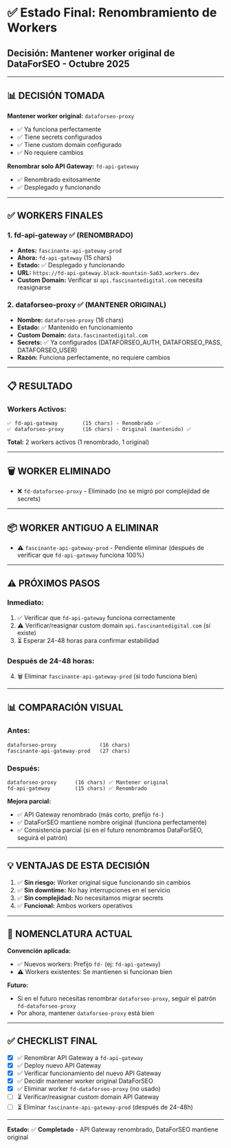 # ✅ Estado Final: Renombramiento de Workers
## Decisión: Mantener worker original de DataForSEO - Octubre 2025

---

## 📊 **DECISIÓN TOMADA**

**Mantener worker original:** `dataforseo-proxy`
- ✅ Ya funciona perfectamente
- ✅ Tiene secrets configurados
- ✅ Tiene custom domain configurado
- ✅ No requiere cambios

**Renombrar solo API Gateway:** `fd-api-gateway`
- ✅ Renombrado exitosamente
- ✅ Desplegado y funcionando

---

## ✅ **WORKERS FINALES**

### **1. fd-api-gateway** ✅ (RENOMBRADO)
- **Antes:** `fascinante-api-gateway-prod`
- **Ahora:** `fd-api-gateway` (15 chars)
- **Estado:** ✅ Desplegado y funcionando
- **URL:** `https://fd-api-gateway.black-mountain-5a63.workers.dev`
- **Custom Domain:** Verificar si `api.fascinantedigital.com` necesita reasignarse

### **2. dataforseo-proxy** ✅ (MANTENER ORIGINAL)
- **Nombre:** `dataforseo-proxy` (16 chars)
- **Estado:** ✅ Mantenido en funcionamiento
- **Custom Domain:** `data.fascinantedigital.com`
- **Secrets:** ✅ Ya configurados (DATAFORSEO_AUTH, DATAFORSEO_PASS, DATAFORSEO_USER)
- **Razón:** Funciona perfectamente, no requiere cambios

---

## 📋 **RESULTADO**

### **Workers Activos:**

```
✅ fd-api-gateway        (15 chars) - Renombrado ✅
✅ dataforseo-proxy      (16 chars) - Original (mantenido) ✅
```

**Total:** 2 workers activos (1 renombrado, 1 original)

---

## 🗑️ **WORKER ELIMINADO**

- ❌ `fd-dataforseo-proxy` - Eliminado (no se migró por complejidad de secrets)

---

## 📦 **WORKER ANTIGUO A ELIMINAR**

- ⚠️ `fascinante-api-gateway-prod` - Pendiente eliminar (después de verificar que `fd-api-gateway` funciona 100%)

---

## ⚠️ **PRÓXIMOS PASOS**

### **Inmediato:**
1. ✅ Verificar que `fd-api-gateway` funciona correctamente
2. ⚠️ Verificar/reasignar custom domain `api.fascinantedigital.com` (si existe)
3. ⏳ Esperar 24-48 horas para confirmar estabilidad

### **Después de 24-48 horas:**
4. 🗑️ Eliminar `fascinante-api-gateway-prod` (si todo funciona bien)

---

## 📊 **COMPARACIÓN VISUAL**

### **Antes:**
```
dataforseo-proxy              (16 chars)
fascinante-api-gateway-prod   (27 chars)
```

### **Después:**
```
dataforseo-proxy      (16 chars) ✅ Mantener original
fd-api-gateway        (15 chars) ✅ Renombrado
```

**Mejora parcial:**
- ✅ API Gateway renombrado (más corto, prefijo `fd-`)
- ✅ DataForSEO mantiene nombre original (funciona perfectamente)
- ✅ Consistencia parcial (si en el futuro renombramos DataForSEO, seguirá el patrón)

---

## 💡 **VENTAJAS DE ESTA DECISIÓN**

1. ✅ **Sin riesgo:** Worker original sigue funcionando sin cambios
2. ✅ **Sin downtime:** No hay interrupciones en el servicio
3. ✅ **Sin complejidad:** No necesitamos migrar secrets
4. ✅ **Funcional:** Ambos workers operativos

---

## 🎯 **NOMENCLATURA ACTUAL**

**Convención aplicada:**
- ✅ Nuevos workers: Prefijo `fd-` (ej: `fd-api-gateway`)
- ⚠️ Workers existentes: Se mantienen si funcionan bien

**Futuro:**
- Si en el futuro necesitas renombrar `dataforseo-proxy`, seguir el patrón `fd-dataforseo-proxy`
- Por ahora, mantener `dataforseo-proxy` está bien

---

## ✅ **CHECKLIST FINAL**

- [x] ✅ Renombrar API Gateway a `fd-api-gateway`
- [x] ✅ Deploy nuevo API Gateway
- [x] ✅ Verificar funcionamiento del nuevo API Gateway
- [x] ✅ Decidir mantener worker original DataForSEO
- [x] ✅ Eliminar worker `fd-dataforseo-proxy` (no usado)
- [ ] ⏳ Verificar/reasignar custom domain API Gateway
- [ ] ⏳ Eliminar `fascinante-api-gateway-prod` (después de 24-48h)

---

**Estado:** ✅ **Completado** - API Gateway renombrado, DataForSEO mantiene original
